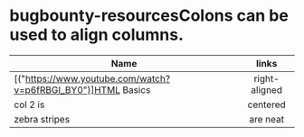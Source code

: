 # bugbounty-resourcesColons can be used to align columns.

| Name        | links           |
| ------------- |:-------------:|
| [("https://www.youtube.com/watch?v=p6fRBGI_BY0")]HTML Basics     | right-aligned |
| col 2 is      | centered      |
| zebra stripes | are neat      |
